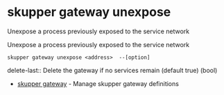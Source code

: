 # skupper gateway unexpose

Unexpose a process previously exposed to the service network

Unexpose a process previously exposed to the service network

    skupper gateway unexpose <address>  --[option]

delete-last:: 
Delete the gateway if no services remain (default true)
 (bool)

* [skupper gateway](skupper_gateway.adoc)	 - Manage skupper gateway definitions
